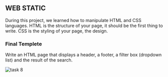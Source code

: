 ## WEB STATIC
During this project, we learned how to manipulate HTML and CSS languages.
HTML is the structure of your page, it should be the first thing to write.
CSS is the styling of your page, the design.

### Final Templete

Write an HTML page that displays a header, a footer, a filter box (dropdown list) and the result of the search.

![task 8](https://s3.amazonaws.com/intranet-projects-files/holbertonschool-higher-level_programming+/268/8-index.png)